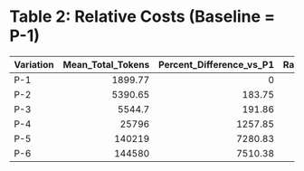 # Table 2: Relative Costs (Baseline = P-1)

| Variation   |   Mean_Total_Tokens |   Percent_Difference_vs_P1 |   Ranking |
|:------------|--------------------:|---------------------------:|----------:|
| P-1         |             1899.77 |                       0    |         1 |
| P-2         |             5390.65 |                     183.75 |         2 |
| P-3         |             5544.7  |                     191.86 |         3 |
| P-4         |            25796    |                    1257.85 |         4 |
| P-5         |           140219    |                    7280.83 |         5 |
| P-6         |           144580    |                    7510.38 |         6 |